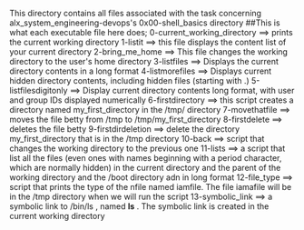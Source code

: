 This directory contains all files associated with the task concerning alx_system_engineering-devops's 0x00-shell_basics directory
##This is what each executable file here does;
0-current_working_directory ==> prints the current working directory
1-listit ==> this file displays the content list of your current directory
2-bring_me_home ==> This file changes the working directory to the user's home directory
3-listfiles ==> Displays the current directory contents in a long format
4-listmorefiles ==> Displays current hidden directory contents, including hidden files (starting with .)
5-listfilesdigitonly ==> Display current directory contents long format, with user and group IDs displayed numerically
6-firstdirectory ==> this script creates a directory named my_first_directory in the /tmp/ directory 
7-movethatfile ==> moves the file betty from /tmp to /tmp/my_first_directory
8-firstdelete ==> deletes the file betty
9-firstdirdeletion ==> delete the directory my_first_directory that is in the /tmp directory
10-back ==> script that changes the working directory to the previous one
11-lists  ==> a script that list all the files (even ones with names beginning with a period character, which are normally hidden) in the current directory and the parent of the working directory and the /boot directory adn in long format
12-file_type  ==> script that prints the type of the nfile named iamfile. The file iamafile will be in the /tmp directory when we will run the script
13-symbolic_link  ==> a symbolic link to /bin/ls , named __ls__ . The symbolic link is created in the current working directory

